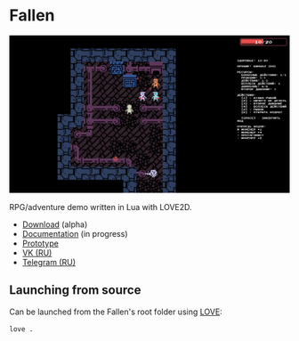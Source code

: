 # Fallen

![](assets/screenshots/main.png)

RPG/adventure demo written in Lua with LOVE2D.

- [Download](https://github.com/girvel/fallen/releases/latest) (alpha)
- [Documentation](/docs/README.md) (in progress)
- [Prototype](https://github.com/girvel/fallen_python)
- [VK (RU)](https://vk.com/st_celest)
- [Telegram (RU)](https://t.me/stcelest)

## Launching from source

Can be launched from the Fallen's root folder using [LOVE](https://love2d.org/):

```bash
love .
```

